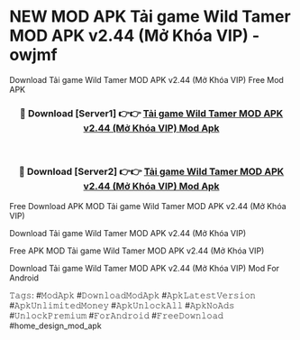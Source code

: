 # NEW MOD APK Tải game Wild Tamer MOD APK v2.44 (Mở Khóa VIP) - owjmf
Download Tải game Wild Tamer MOD APK v2.44 (Mở Khóa VIP) Free Mod APK

<div align="center">
<h3>🔴 Download [Server1] 👉👉 <a href="https://apk-comot.site?title=Tải_game_Wild_Tamer_MOD_APK_v2.44_(Mở_Khóa_VIP)">Tải game Wild Tamer MOD APK v2.44 (Mở Khóa VIP) Mod Apk</a></h3><br>

<h3>🔴 Download [Server2] 👉👉 <a href="https://apk-comot.site?title=Tải_game_Wild_Tamer_MOD_APK_v2.44_(Mở_Khóa_VIP)">Tải game Wild Tamer MOD APK v2.44 (Mở Khóa VIP) Mod Apk</a></h3>
</div>


Free Download APK MOD Tải game Wild Tamer MOD APK v2.44 (Mở Khóa VIP)

Download Tải game Wild Tamer MOD APK v2.44 (Mở Khóa VIP) 

Free APK MOD Tải game Wild Tamer MOD APK v2.44 (Mở Khóa VIP) 

Download Tải game Wild Tamer MOD APK v2.44 (Mở Khóa VIP) Mod For Android

𝚃𝚊𝚐𝚜: #𝙼𝚘𝚍𝙰𝚙𝚔 #𝙳𝚘𝚠𝚗𝚕𝚘𝚊𝚍𝙼𝚘𝚍𝙰𝚙𝚔 #𝙰𝚙𝚔𝙻𝚊𝚝𝚎𝚜𝚝𝚅𝚎𝚛𝚜𝚒𝚘𝚗 #𝙰𝚙𝚔𝚄𝚗𝚕𝚒𝚖𝚒𝚝𝚎𝚍𝙼𝚘𝚗𝚎𝚢 #𝙰𝚙𝚔𝚄𝚗𝚕𝚘𝚌𝚔𝙰𝚕𝚕 #𝙰𝚙𝚔𝙽𝚘𝙰𝚍𝚜 #𝚄𝚗𝚕𝚘𝚌𝚔𝙿𝚛𝚎𝚖𝚒𝚞𝚖 #𝙵𝚘𝚛𝙰𝚗𝚍𝚛𝚘𝚒𝚍 #𝙵𝚛𝚎𝚎𝙳𝚘𝚠𝚗𝚕𝚘𝚊𝚍 #home_design_mod_apk